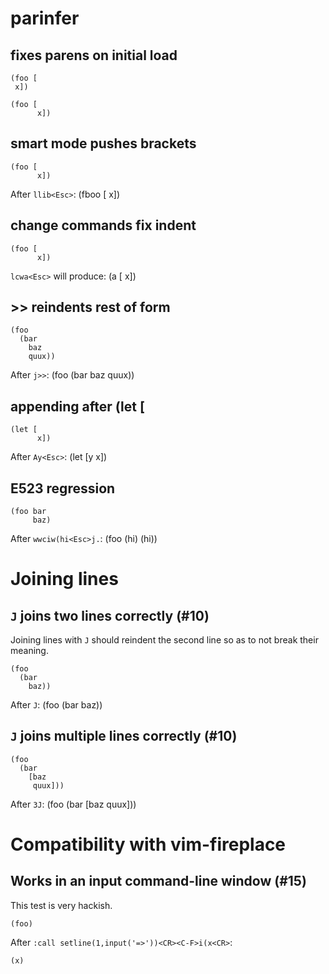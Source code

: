 # parinfer
## fixes parens on initial load

    (foo [
     x])

    (foo [
          x])

## smart mode pushes brackets

    (foo [
          x])

After `llib<Esc>`:
    (fboo [
           x])

## change commands fix indent

    (foo [
          x])

`lcwa<Esc>` will produce:
    (a [
        x])

## >> reindents rest of form

    (foo
      (bar
        baz
        quux))

After `j>>`:
    (foo
        (bar
          baz
          quux))

## appending after (let [

    (let [
          x])

After `Ay<Esc>`:
    (let [y
          x])

## E523 regression
    (foo bar
         baz)

After `wwciw(hi<Esc>j.`:
    (foo (hi)
         (hi))

# Joining lines
## `J` joins two lines correctly (#10)

Joining lines with `J` should reindent the second line so as to not break
their meaning.

    (foo
      (bar
        baz))

After `J`:
    (foo (bar
           baz))

## `J` joins multiple lines correctly (#10)

    (foo
      (bar
        [baz
         quux]))

After `3J`:
    (foo (bar [baz
               quux]))

# Compatibility with vim-fireplace
## Works in an input command-line window (#15)

This test is very hackish.

    (foo)

After `:call setline(1,input('=>'))<CR><C-F>i(x<CR>`:

    (x)
